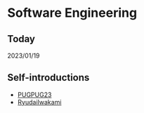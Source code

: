 # Software Engineering

## Today
2023/01/19

## Self-introductions
- [PUGPUG23](https://github.com/PUGPUG23/hello-world/blob/main/intro.md)
- [RyudaiIwakami](https://github.com/PUGPUG23/hello-world/blob/main/intro2.md)

